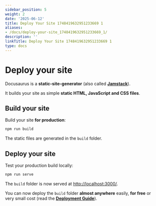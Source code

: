 ```yaml
---
sidebar_position: 5
weight: 2
date: '2025-06-12'
title: Deploy Your Site 1748419632951233669 1
aliases:
- /docs/deploy-your-site_1748419632951233669_1/
description: ''
linkTitle: Deploy Your Site 1748419632951233669 1
type: docs
---
```


# Deploy your site

Docusaurus is a **static-site-generator** (also called **[Jamstack](https://jamstack.org/)**).

It builds your site as simple **static HTML, JavaScript and CSS files**.

## Build your site

Build your site **for production**:

```bash
npm run build
```

The static files are generated in the `build` folder.

## Deploy your site

Test your production build locally:

```bash
npm run serve
```

The `build` folder is now served at [http://localhost:3000/](http://localhost:3000/).

You can now deploy the `build` folder **almost anywhere** easily, **for free** or very small cost (read the **[Deployment Guide](https://docusaurus.io/docs/deployment)**).
